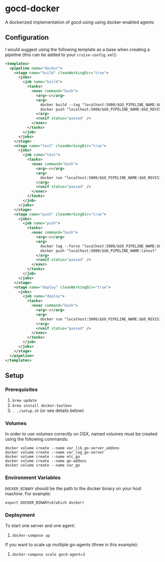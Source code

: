 # gocd-docker

A dockerized implementation of gocd using using docker-enabled agents

## Configuration

I would suggest using the following template as a base when creating a pipeline (this can be added to your `cruise-config.xml`):

```xml
<templates>
  <pipeline name="docker">
    <stage name="build" cleanWorkingDir="true">
      <jobs>
        <job name="build">
          <tasks>
            <exec command="bash">
              <arg>-c</arg>
              <arg>
                docker build --tag "localhost:5000/$GO_PIPELINE_NAME:$GO_REVISION" . &amp;&amp;
                docker push "localhost:5000/$GO_PIPELINE_NAME:$GO_REVISION"
              </arg>
              <runif status="passed" />
            </exec>
          </tasks>
        </job>
      </jobs>
    </stage>
    <stage name="test" cleanWorkingDir="true">
      <jobs>
        <job name="test">
          <tasks>
            <exec command="bash">
              <arg>-c</arg>
              <arg>
                docker run "localhost:5000/$GO_PIPELINE_NAME:$GO_REVISION" test
              </arg>
              <runif status="passed" />
            </exec>
          </tasks>
        </job>
      </jobs>
    </stage>
    <stage name="push" cleanWorkingDir="true">
      <jobs>
        <job name="push">
          <tasks>
            <exec command="bash">
              <arg>-c</arg>
              <arg>
                docker tag --force "localhost:5000/$GO_PIPELINE_NAME:$GO_REVISION" "localhost:5000/$GO_PIPELINE_NAME:latest" &amp;&amp;
                docker push "localhost:5000/$GO_PIPELINE_NAME:latest"
              </arg>
              <runif status="passed" />
            </exec>
          </tasks>
        </job>
      </jobs>
    </stage>
    <stage name="deploy" cleanWorkingDir="true">
      <jobs>
        <job name="deploy">
          <tasks>
            <exec command="bash">
              <arg>-c</arg>
              <arg>
                docker run "localhost:5000/$GO_PIPELINE_NAME:$GO_REVISION" deploy
              </arg>
              <runif status="passed" />
            </exec>
          </tasks>
        </job>
      </jobs>
    </stage>
  </pipeline>
</templates>
```

## Setup

### Prerequisites

1. `brew update`
2. `brew install docker-toolbox`
3. `. ./setup.sh` (or see details below)

### Volumes

In order to use volumes correctly on OSX, named volumes must be created using the following commands:

```
docker volume create --name var_lib_go-server_addons
docker volume create --name var_log_go-server
docker volume create --name etc_go
docker volume create --name go-addons
docker volume create --name var_go
```

### Environment Variables

`DOCKER_BINARY` should be the path to the docker binary on your host machine. For example:

`export DOCKER_BINARY=$(which docker)`

### Deployment

To start one server and one agent:

1. `docker-compose up`

If you want to scale up multiple go-agents (three in this example):

1. `docker-compose scale gocd-agent=3`
